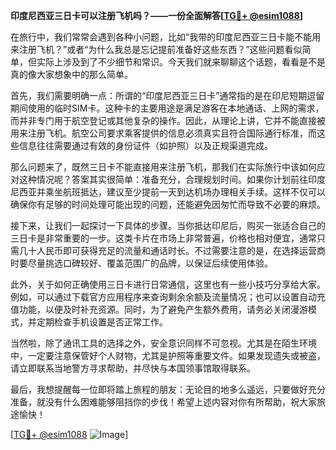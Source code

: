 **印度尼西亚三日卡可以注册飞机吗？——一份全面解答[[TG💪+ @esim1088](https://t.me/s/esim1088)]**

在旅行中，我们常常会遇到各种小问题，比如“我带的印度尼西亚三日卡能不能用来注册飞机？”或者“为什么我总是忘记提前准备好这些东西？”这些问题看似简单，但实际上涉及到了不少细节和常识。今天我们就来聊聊这个话题，看看是不是真的像大家想象中的那么简单。

首先，我们需要明确一点：所谓的“印度尼西亚三日卡”通常指的是在印尼短期逗留期间使用的临时SIM卡。这种卡的主要用途是满足游客在本地通话、上网的需求，而并非专门用于航空登记或其他复杂的操作。因此，从理论上讲，它并不能直接被用来注册飞机。航空公司要求乘客提供的信息必须真实且符合国际通行标准，而这些信息往往需要通过有效的身份证件（如护照）以及正规渠道完成。

那么问题来了，既然三日卡不能直接用来注册飞机，那我们在实际旅行中该如何应对这种情况呢？答案其实很简单：准备充分，合理规划时间。如果你计划前往印度尼西亚并乘坐航班抵达，建议至少提前一天到达机场办理相关手续。这样不仅可以确保你有足够的时间处理可能出现的问题，还能避免因匆忙而导致不必要的麻烦。

接下来，让我们一起探讨一下具体的步骤。当你抵达印尼后，购买一张适合自己的三日卡是非常重要的一步。这类卡片在市场上非常普遍，价格也相对便宜，通常只需几十人民币即可获得充足的流量和通话时长。不过需要注意的是，在选择运营商时要尽量挑选口碑较好、覆盖范围广的品牌，以保证后续使用体验。

此外，关于如何正确使用三日卡进行日常通信，这里也有一些小技巧分享给大家。例如，可以通过下载官方应用程序来查询剩余余额及流量情况；也可以设置自动充值功能，以便及时补充资源。同时，为了避免产生额外费用，请务必关闭漫游模式，并定期检查手机设置是否正常工作。

当然啦，除了通讯工具的选择之外，安全意识同样不可忽视。尤其是在陌生环境中，一定要注意保管好个人财物，尤其是护照等重要文件。如果发现遗失或被盗，请立即联系当地警方寻求帮助，并尽快与本国领事馆取得联系。

最后，我想提醒每一位即将踏上旅程的朋友：无论目的地多么遥远，只要做好充分准备，就没有什么困难能够阻挡你的步伐！希望上述内容对你有所帮助，祝大家旅途愉快！

[[TG💪+ @esim1088](https://t.me/s/esim1088) ![Image](https://i.postimg.cc/4NQfJmqS/Snipaste-2025-05-13-00-14-12.png)]